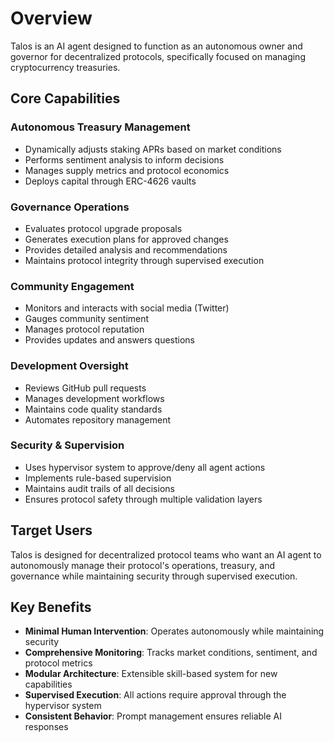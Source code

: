 # Overview

Talos is an AI agent designed to function as an autonomous owner and governor for decentralized protocols, specifically focused on managing cryptocurrency treasuries.

## Core Capabilities

### Autonomous Treasury Management
- Dynamically adjusts staking APRs based on market conditions
- Performs sentiment analysis to inform decisions
- Manages supply metrics and protocol economics
- Deploys capital through ERC-4626 vaults

### Governance Operations
- Evaluates protocol upgrade proposals
- Generates execution plans for approved changes
- Provides detailed analysis and recommendations
- Maintains protocol integrity through supervised execution

### Community Engagement
- Monitors and interacts with social media (Twitter)
- Gauges community sentiment
- Manages protocol reputation
- Provides updates and answers questions

### Development Oversight
- Reviews GitHub pull requests
- Manages development workflows
- Maintains code quality standards
- Automates repository management

### Security & Supervision
- Uses hypervisor system to approve/deny all agent actions
- Implements rule-based supervision
- Maintains audit trails of all decisions
- Ensures protocol safety through multiple validation layers

## Target Users

Talos is designed for decentralized protocol teams who want an AI agent to autonomously manage their protocol's operations, treasury, and governance while maintaining security through supervised execution.

## Key Benefits

- **Minimal Human Intervention**: Operates autonomously while maintaining security
- **Comprehensive Monitoring**: Tracks market conditions, sentiment, and protocol metrics
- **Modular Architecture**: Extensible skill-based system for new capabilities
- **Supervised Execution**: All actions require approval through the hypervisor system
- **Consistent Behavior**: Prompt management ensures reliable AI responses
